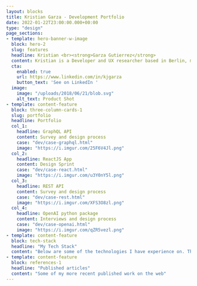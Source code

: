 ```yaml
---
layout: blocks
title: Kristian Garza - Development Portfolio
date: 2022-01-22T23:00:00.000+00:00
type: "design"
page_sections:
- template: hero-banner-w-image
  block: hero-2
  slug: features
  headline: Kristian <br><strong>Garza Gutierrez</strong>
  content: Kristian is a Developer and UX researcher based in Berlin, making digital research tools more intuitive and empowering. He spends his time researching, coding, prototyping, and tweeting about leveraging AI and inclusive design. Kristian is passionate about creating seamless user experiences by directly connecting with end users. 
  cta:
    enabled: true
    url: https://www.linkedin.com/in/kjgarza
    button_text: 'See on LinkedIn '
  image:
    image: "/uploads/2018/06/21/blob.svg"
    alt_text: Product Shot
- template: content-feature
  block: three-column-cards-1
  slug: portfolio
  headline: Portfolio
  col_1:
    headline: GraphQL API
    content: Survey and design process
    case: "dev/case-graphql.html"
    image: "https://i.imgur.com/25F6V4Jl.png"
  col_2:
    headline: ReactJS App
    content: Design Sprint
    case: "dev/case-react.html"
    image: "https://i.imgur.com/u3Y0nY5l.png"
  col_3:
    headline: REST API
    content: Survey and design process
    case: "dev/case-rest.html"
    image: "https://i.imgur.com/XFS3O8zl.png"
  col_4:
    headline: OpenAI python package
    content: Interviews and design process
    case: "dev/case-openai.html"
    image: "https://i.imgur.com/qZR5vezl.png"
- template: content-feature
  block: tech-stack
  headline: "My Tech Stack"
  content: "Below are some of the technologies I have experience on. This is not an exhaustive list."
- template: content-feature
  block: references-1
  headline: "Published articles"
  content: "Some of my more recent published work on the web"
---
```


